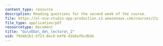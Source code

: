 ```yaml
---
content_type: resource
description: Reading questions for the second week of the course.
file: https://ol-ocw-studio-app-production.s3.amazonaws.com/courses/21g-s01-modern-mexico-representations-of-mexico-citys-urban-life-spring-2015/79d4b1b15f238ec8b4f6d1b8afbcdbde_MIT21G_S01S15_tarea2.pdf
file_type: application/pdf
resourcetype: Document
title: "Gu\xEDa\_de\_lectura\_2"
uid: 79d4b1b1-5f23-8ec8-b4f6-d1b8afbcdbde
---
```

